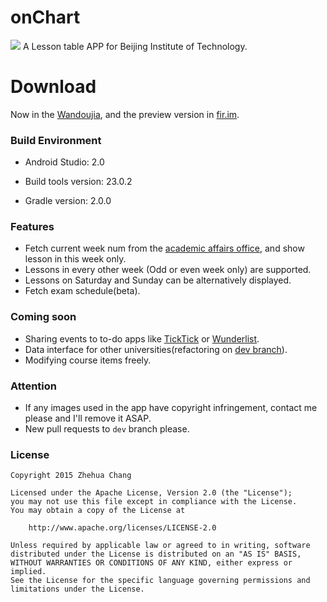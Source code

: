 
# onChart
 
![](https://github.com/LangleyChang/onChart/blob/dev/app/src/main/res/mipmap-xxhdpi/ic_logo.png?raw=true)
A Lesson table APP for Beijing Institute of Technology.

# Download

Now in the [Wandoujia](http://www.wandoujia.com/apps/me.zchang.onchart),
and the preview version in [fir.im](http://fir.im/onchart).

### Build Environment
*   Android Studio: 2.0

*   Build tools version: 23.0.2

*   Gradle version: 2.0.0

### Features
*   Fetch current week num from the [academic affairs office](http://jwc.bit.edu.cn), and show
lesson in this week only.
*   Lessons in every other week (Odd or even week only) are supported.
*   Lessons on Saturday and Sunday can be alternatively displayed.
*   Fetch exam schedule(beta).

### Coming soon
*   Sharing events to to-do apps like [TickTick](https://ticktick.com/) or [Wunderlist](https://www.wunderlist.com/).
*   Data interface for other universities(refactoring on [dev branch](https://github.com/LangleyChang/onChart/tree/dev)).
*   Modifying course items freely.

### Attention
*    If any images used in the app have copyright infringement, contact me please and I'll remove it ASAP.
*    New pull requests to `dev` branch please.

### License

    Copyright 2015 Zhehua Chang

    Licensed under the Apache License, Version 2.0 (the "License");
    you may not use this file except in compliance with the License.
    You may obtain a copy of the License at

        http://www.apache.org/licenses/LICENSE-2.0

    Unless required by applicable law or agreed to in writing, software
    distributed under the License is distributed on an "AS IS" BASIS,
    WITHOUT WARRANTIES OR CONDITIONS OF ANY KIND, either express or implied.
    See the License for the specific language governing permissions and
    limitations under the License.
